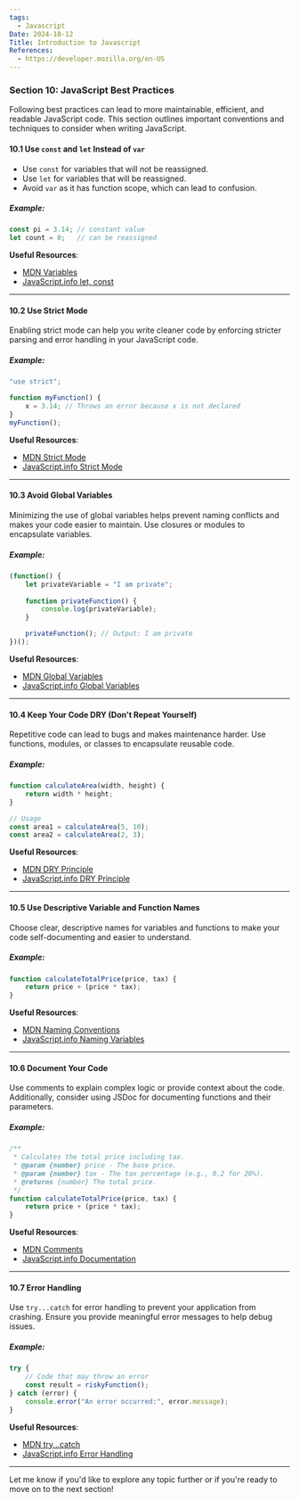 ```yaml
---
tags:
  - Javascript
Date: 2024-10-12
Title: Introduction to Javascript
References:
  - https://developer.mozilla.org/en-US
---
```

### Section 10: **JavaScript Best Practices**

Following best practices can lead to more maintainable, efficient, and readable JavaScript code. This section outlines important conventions and techniques to consider when writing JavaScript.

#### 10.1 Use `const` and `let` Instead of `var`

- Use `const` for variables that will not be reassigned.
- Use `let` for variables that will be reassigned.
- Avoid `var` as it has function scope, which can lead to confusion.

##### Example:
```javascript
const pi = 3.14; // constant value
let count = 0;   // can be reassigned
```

**Useful Resources**:
- [MDN Variables](https://developer.mozilla.org/en-US/docs/Web/JavaScript/Guide/Grammar_and_types#declarations)
- [JavaScript.info let, const](https://javascript.info/let-const)

---

#### 10.2 Use Strict Mode

Enabling strict mode can help you write cleaner code by enforcing stricter parsing and error handling in your JavaScript code.

##### Example:
```javascript
"use strict";

function myFunction() {
    x = 3.14; // Throws an error because x is not declared
}
myFunction();
```

**Useful Resources**:
- [MDN Strict Mode](https://developer.mozilla.org/en-US/docs/Web/JavaScript/Reference/Strict_mode)
- [JavaScript.info Strict Mode](https://javascript.info/strict-mode)

---

#### 10.3 Avoid Global Variables

Minimizing the use of global variables helps prevent naming conflicts and makes your code easier to maintain. Use closures or modules to encapsulate variables.

##### Example:
```javascript
(function() {
    let privateVariable = "I am private";
    
    function privateFunction() {
        console.log(privateVariable);
    }

    privateFunction(); // Output: I am private
})();
```

**Useful Resources**:
- [MDN Global Variables](https://developer.mozilla.org/en-US/docs/Web/JavaScript/Reference/Global_Objects)
- [JavaScript.info Global Variables](https://javascript.info/global-variables)

---

#### 10.4 Keep Your Code DRY (Don't Repeat Yourself)

Repetitive code can lead to bugs and makes maintenance harder. Use functions, modules, or classes to encapsulate reusable code.

##### Example:
```javascript
function calculateArea(width, height) {
    return width * height;
}

// Usage
const area1 = calculateArea(5, 10);
const area2 = calculateArea(2, 3);
```

**Useful Resources**:
- [MDN DRY Principle](https://developer.mozilla.org/en-US/docs/Glossary/DRY)
- [JavaScript.info DRY Principle](https://javascript.info/reusable)

---

#### 10.5 Use Descriptive Variable and Function Names

Choose clear, descriptive names for variables and functions to make your code self-documenting and easier to understand.

##### Example:
```javascript
function calculateTotalPrice(price, tax) {
    return price + (price * tax);
}
```

**Useful Resources**:
- [MDN Naming Conventions](https://developer.mozilla.org/en-US/docs/Web/JavaScript/Guide/Names_and_Values#naming_conventions)
- [JavaScript.info Naming Variables](https://javascript.info/names)

---

#### 10.6 Document Your Code

Use comments to explain complex logic or provide context about the code. Additionally, consider using JSDoc for documenting functions and their parameters.

##### Example:
```javascript
/**
 * Calculates the total price including tax.
 * @param {number} price - The base price.
 * @param {number} tax - The tax percentage (e.g., 0.2 for 20%).
 * @returns {number} The total price.
 */
function calculateTotalPrice(price, tax) {
    return price + (price * tax);
}
```

**Useful Resources**:
- [MDN Comments](https://developer.mozilla.org/en-US/docs/Web/JavaScript/Guide/Comments)
- [JavaScript.info Documentation](https://javascript.info/intro#documentation)

---

#### 10.7 Error Handling

Use `try...catch` for error handling to prevent your application from crashing. Ensure you provide meaningful error messages to help debug issues.

##### Example:
```javascript
try {
    // Code that may throw an error
    const result = riskyFunction();
} catch (error) {
    console.error("An error occurred:", error.message);
}
```

**Useful Resources**:
- [MDN try...catch](https://developer.mozilla.org/en-US/docs/Web/JavaScript/Reference/Statements/try...catch)
- [JavaScript.info Error Handling](https://javascript.info/try-catch)

---

Let me know if you'd like to explore any topic further or if you're ready to move on to the next section!